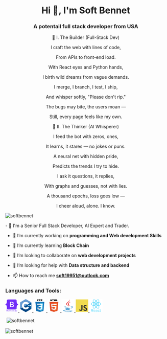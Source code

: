 <h1 align="center">Hi 👋, I'm Soft Bennet</h1>
<h3 align="center">A potentail full stack developer from USA</h3>

<p align="center">🧱 I. The Builder (Full-Stack Dev) </p>       
  <p align="center">I craft the web with lines of code,</p>                              
  <p align="center">From APIs to front-end load.      </p>                       
  <p align="center">With React eyes and Python hands,</p>                                      
  <p align="center">I birth wild dreams from vague demands. </p>                            

  <p align="center">I merge, I branch, I test, I ship,      </p>                             
  <p align="center">And whisper softly, "Please don't rip."    </p>               
  <p align="center">The bugs may bite, the users moan —       </p>                      
  <p align="center">Still, every page feels like my own.     </p>              

<p align="center">🧠 II. The Thinker (AI Whisperer)     </p>   
  <p align="center">I feed the bot with zeros, ones,</p>  
  <p align="center">It learns, it stares — no jokes or puns.</p>  
  <p align="center">A neural net with hidden pride,</p>  
  <p align="center">Predicts the trends I try to hide.</p>  

  <p align="center">I ask it questions, it replies,</p>  
  <p align="center">With graphs and guesses, not with lies.</p>  
  <p align="center">A thousand epochs, loss goes low —  </p>  
  <p align="center">I cheer aloud, alone. I know. </p>  

<p align="left"> <img src="https://komarev.com/ghpvc/?username=softbennet&label=Profile%20views&color=0e75b6&style=flat" alt="softbennet" /> </p>
- 🔭 I'm a Senior Full Stack Developer, AI Expert and Trader.

- 🔭 I’m currently working on **programming and Web development Skills**

- 🌱 I’m currently learning **Block Chain**

- 👯 I’m looking to collaborate on **web development projects**

- 🤝 I’m looking for help with **Data structure and backend**

- 📫 How to reach me **soft19951@outlook.com**


<h3 align="left">Languages and Tools:</h3>
<p align="left"> <a href="https://getbootstrap.com" target="_blank"> <img src="https://raw.githubusercontent.com/devicons/devicon/master/icons/bootstrap/bootstrap-plain-wordmark.svg" alt="bootstrap" width="40" height="40"/> </a> <a href="https://www.w3schools.com/cpp/" target="_blank"> <img src="https://raw.githubusercontent.com/devicons/devicon/master/icons/cplusplus/cplusplus-original.svg" alt="cplusplus" width="40" height="40"/> </a> <a href="https://www.w3schools.com/css/" target="_blank"> <img src="https://raw.githubusercontent.com/devicons/devicon/master/icons/css3/css3-original-wordmark.svg" alt="css3" width="40" height="40"/> </a> <a href="https://www.w3.org/html/" target="_blank"> <img src="https://raw.githubusercontent.com/devicons/devicon/master/icons/html5/html5-original-wordmark.svg" alt="html5" width="40" height="40"/> </a> <a href="https://www.java.com" target="_blank"> <img src="https://raw.githubusercontent.com/devicons/devicon/master/icons/java/java-original.svg" alt="java" width="40" height="40"/> </a> <a href="https://developer.mozilla.org/en-US/docs/Web/JavaScript" target="_blank"> <img src="https://raw.githubusercontent.com/devicons/devicon/master/icons/javascript/javascript-original.svg" alt="javascript" width="40" height="40"/> </a> <a href="https://reactjs.org/" target="_blank"> <img src="https://raw.githubusercontent.com/devicons/devicon/master/icons/react/react-original-wordmark.svg" alt="react" width="40" height="40"/> </a> </p>

<p>&nbsp;<img align="center" src="https://github-readme-stats.vercel.app/api?username=softbennet&show_icons=true&locale=en" alt="softbennet" /></p>

<p><img align="center" src="https://github-readme-streak-stats.herokuapp.com/?user=softbennet&" alt="softbennet" /></p>
